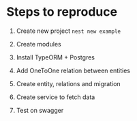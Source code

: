 # Steps to reproduce

1. Create new project
`nest new example`

2. Create modules
3. Install TypeORM + Postgres
4. Add OneToOne relation between entities
5. Create entity, relations and migration
6. Create service to fetch data
7. Test on swagger
